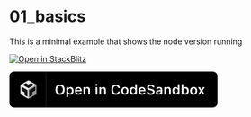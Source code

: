 # 01_basics
This is a minimal example that shows the node version running


[![Open in StackBlitz](https://developer.stackblitz.com/img/open_in_stackblitz.svg)](https://stackblitz.com/github/MicroWebStacks/astro-examples/tree/main/01_basics)

[![open in Codesandbox](../media/codesandbox.svg)](https://codesandbox.io/s/github/MicroWebStacks/astro-examples/tree/main/01_basics)

